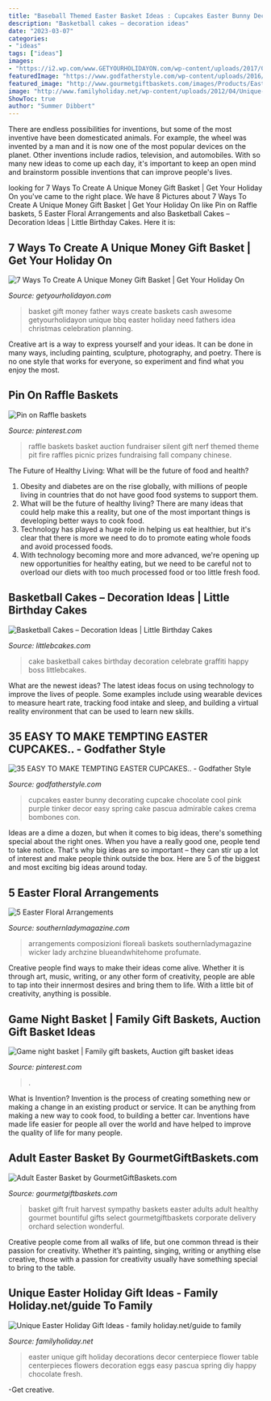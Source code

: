 ```yaml
---
title: "Baseball Themed Easter Basket Ideas : Cupcakes Easter Bunny Decorating Cupcake Chocolate Cool Pink Purple Tinker Decor Easy Spring Cake Pascua Admirable Cakes Crema Bombones Con"
description: "Basketball cakes – decoration ideas"
date: "2023-03-07"
categories:
- "ideas"
tags: ["ideas"]
images:
- "https://i2.wp.com/www.GETYOURHOLIDAYON.com/wp-content/uploads/2017/04/SMoke-BBQ-basket-333x500.jpg?resize=500%2C750"
featuredImage: "https://www.godfatherstyle.com/wp-content/uploads/2016/02/easter-cupcakes-eastER.jpg"
featured_image: "http://www.gourmetgiftbaskets.com/images/Products/Easter-Gift-Baskets/Adult-Easter-Basket_large.jpg"
image: "http://www.familyholiday.net/wp-content/uploads/2012/04/Unique-Easter-Holiday-Gift-Ideas_02.jpg"
ShowToc: true
author: "Summer Dibbert"
---
```



There are endless possibilities for inventions, but some of the most inventive have been domesticated animals. For example, the wheel was invented by a man and it is now one of the most popular devices on the planet. Other inventions include radios, television, and automobiles. With so many new ideas to come up each day, it's important to keep an open mind and brainstorm possible inventions that can improve people's lives.

	

		
looking for 7 Ways To Create A Unique Money Gift Basket | Get Your Holiday On you've came to the right place. We have 8 Pictures about 7 Ways To Create A Unique Money Gift Basket | Get Your Holiday On like Pin on Raffle baskets, 5 Easter Floral Arrangements and also Basketball Cakes – Decoration Ideas | Little Birthday Cakes. Here it is:
		
    
## 7 Ways To Create A Unique Money Gift Basket | Get Your Holiday On

<img loading=lazy src="https://i2.wp.com/www.GETYOURHOLIDAYON.com/wp-content/uploads/2017/04/SMoke-BBQ-basket-333x500.jpg?resize=500%2C750" onerror="this.onerror=null;this.src='https://tse3.mm.bing.net/th?id=OIP.MjPEfdomJy7aVnFadcaQuQHaLH&amp;pid=15.1';" alt="7 Ways To Create A Unique Money Gift Basket | Get Your Holiday On">

_Source: getyourholidayon.com_

>basket gift money father ways create baskets cash awesome getyourholidayon unique bbq easter holiday need fathers idea christmas celebration planning. 

	

Creative art is a way to express yourself and your ideas. It can be done in many ways, including painting, sculpture, photography, and poetry. There is no one style that works for everyone, so experiment and find what you enjoy the most.

    
## Pin On Raffle Baskets

<img loading=lazy src="https://i.pinimg.com/736x/78/3b/0d/783b0dbec3137a2a95a3d0256a6052b5.jpg" onerror="this.onerror=null;this.src='https://tse1.mm.bing.net/th?id=OIP.m4IO6btCe90Vep1Q-Rp_8AHaJ3&amp;pid=15.1';" alt="Pin on Raffle baskets">

_Source: pinterest.com_

>raffle baskets basket auction fundraiser silent gift nerf themed theme pit fire raffles picnic prizes fundraising fall company chinese. 

	

The Future of Healthy Living: What will be the future of food and health?
1. Obesity and diabetes are on the rise globally, with millions of people living in countries that do not have good food systems to support them. 
2. What will be the future of healthy living? There are many ideas that could help make this a reality, but one of the most important things is developing better ways to cook food. 
3. Technology has played a huge role in helping us eat healthier, but it's clear that there is more we need to do to promote eating whole foods and avoid processed foods. 
4. With technology becoming more and more advanced, we're opening up new opportunities for healthy eating, but we need to be careful not to overload our diets with too much processed food or too little fresh food.

    
## Basketball Cakes – Decoration Ideas | Little Birthday Cakes

<img loading=lazy src="http://www.littlebcakes.com/wp-content/uploads/2014/01/Basketball-Cake-Pictures.jpg" onerror="this.onerror=null;this.src='https://tse4.mm.bing.net/th?id=OIP.i8u2vdXfziu3S4OK0bbCmAHaE8&amp;pid=15.1';" alt="Basketball Cakes – Decoration Ideas | Little Birthday Cakes">

_Source: littlebcakes.com_

>cake basketball cakes birthday decoration celebrate graffiti happy boss littlebcakes. 

	

What are the newest ideas?
The latest ideas focus on using technology to improve the lives of people. Some examples include using wearable devices to measure heart rate, tracking food intake and sleep, and building a virtual reality environment that can be used to learn new skills.

    
## 35 EASY TO MAKE TEMPTING EASTER CUPCAKES.. - Godfather Style

<img loading=lazy src="https://www.godfatherstyle.com/wp-content/uploads/2016/02/easter-cupcakes-eastER.jpg" onerror="this.onerror=null;this.src='https://tse3.mm.bing.net/th?id=OIP.eCiJ3xERZEHjNKhERT4wPgHaKl&amp;pid=15.1';" alt="35 EASY TO MAKE TEMPTING EASTER CUPCAKES.. - Godfather Style">

_Source: godfatherstyle.com_

>cupcakes easter bunny decorating cupcake chocolate cool pink purple tinker decor easy spring cake pascua admirable cakes crema bombones con. 

	

Ideas are a dime a dozen, but when it comes to big ideas, there's something special about the right ones. When you have a really good one, people tend to take notice. That's why big ideas are so important – they can stir up a lot of interest and make people think outside the box. Here are 5 of the biggest and most exciting big ideas around today.

    
## 5 Easter Floral Arrangements

<img loading=lazy src="https://www.southernladymagazine.com/wp-content/uploads/2015/03/EasterBasket-MA14-InBloomEaster557JOH.jpg" onerror="this.onerror=null;this.src='https://tse1.mm.bing.net/th?id=OIP.OrjwFnzptwZ8Oou-oUuYaAHaF7&amp;pid=15.1';" alt="5 Easter Floral Arrangements">

_Source: southernladymagazine.com_

>arrangements composizioni floreali baskets southernladymagazine wicker lady archzine blueandwhitehome profumate. 

	

Creative people find ways to make their ideas come alive. Whether it is through art, music, writing, or any other form of creativity, people are able to tap into their innermost desires and bring them to life. With a little bit of creativity, anything is possible.

    
## Game Night Basket | Family Gift Baskets, Auction Gift Basket Ideas

<img loading=lazy src="https://i.pinimg.com/736x/c3/6c/6d/c36c6d8700099e28ab3a53f945c68112.jpg" onerror="this.onerror=null;this.src='https://tse3.mm.bing.net/th?id=OIP._AVZtkSd8PTH4-K3sIJMOwHaLu&amp;pid=15.1';" alt="Game night basket | Family gift baskets, Auction gift basket ideas">

_Source: pinterest.com_

>. 

	

What is Invention?
Invention is the process of creating something new or making a change in an existing product or service. It can be anything from making a new way to cook food, to building a better car. Inventions have made life easier for people all over the world and have helped to improve the quality of life for many people.

    
## Adult Easter Basket By GourmetGiftBaskets.com

<img loading=lazy src="http://www.gourmetgiftbaskets.com/images/Products/Easter-Gift-Baskets/Adult-Easter-Basket_large.jpg" onerror="this.onerror=null;this.src='https://tse3.mm.bing.net/th?id=OIP.5daRuEOOvHM_aoT77kcWwgHaHa&amp;pid=15.1';" alt="Adult Easter Basket by GourmetGiftBaskets.com">

_Source: gourmetgiftbaskets.com_

>basket gift fruit harvest sympathy baskets easter adults adult healthy gourmet bountiful gifts select gourmetgiftbaskets corporate delivery orchard selection wonderful. 

	

Creative people come from all walks of life, but one common thread is their passion for creativity. Whether it’s painting, singing, writing or anything else creative, those with a passion for creativity usually have something special to bring to the table.

    
## Unique Easter Holiday Gift Ideas - Family Holiday.net/guide To Family

<img loading=lazy src="http://www.familyholiday.net/wp-content/uploads/2012/04/Unique-Easter-Holiday-Gift-Ideas_02.jpg" onerror="this.onerror=null;this.src='https://tse2.mm.bing.net/th?id=OIP.qVhqHhRiKQVeS0oqyaoyGwHaLG&amp;pid=15.1';" alt="Unique Easter Holiday Gift Ideas - family holiday.net/guide to family">

_Source: familyholiday.net_

>easter unique gift holiday decorations decor centerpiece flower table centerpieces flowers decoration eggs easy pascua spring diy happy chocolate fresh. 

	

-Get creative.

